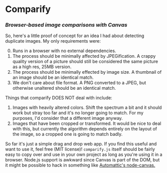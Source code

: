 # Comparify
### *Browser-based image comparisons with Canvas*

So, here's a little proof of concept for an idea I had about detecting duplicate images. My only requirements were:

0. Runs in a browser with no external dependencies.
1. The process should be minimally affected by JPEGification. A crappy quality version of a picture should still be considered the same picture as a high res, 25MB version.
2. The process should be minimally effected by image size. A thumbnail of an image should be an identical match.
3. We don't care about file format. A PNG converted to a JPEG, but otherwise unaltered should be an identical match.

Things that comparify DOES NOT deal with include:

1. Images with heavily altered colors. Shift the spectrum a bit and it should work but stray too far and it's no longer going to match. For my purposes, I'd consider that a different image anyway.
2. Images that have been cropped or transformed. It would be nice to deal with this, but currently the algorithm depends entirely on the layout of the image, so a cropped one is going to match badly.

So far it's just a simple drag and drop web app. If you find this useful and want to use it, feel free (MIT license)! `comparify.js` itself should be fairly easy to copy over and use in your own project as long as you're using it in a browser. Node.js support is awkward since Canvas is part of the DOM, but it might be possible to hack in something like [Automattic's node-canvas.](https://github.com/Automattic/node-canvas)

